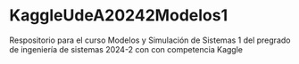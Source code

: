 # KaggleUdeA20242Modelos1
Respositorio para el curso Modelos y Simulación de Sistemas 1 del pregrado de ingeniería de sistemas 2024-2 con con competencia Kaggle
